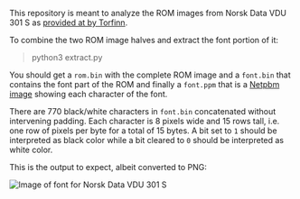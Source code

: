 This repository is meant to analyze the ROM images from Norsk Data VDU 301 S
as [provided at by Torfinn](http://heim.bitraf.no/tingo/nokiad/nokia-vdu-301s.html).

To combine the two ROM image halves and extract the font portion of it:

> python3 extract.py

You should get a `rom.bin` with the complete ROM image and a `font.bin`
that contains the font part of the ROM and finally a `font.ppm` that is
a [Netpbm image](http://netpbm.sourceforge.net/) showing each character
of the font.

There are 770 black/white characters in `font.bin` concatenated without
intervening padding. Each character is 8 pixels wide and 15 rows tall,
i.e. one row of pixels per byte for a total of 15 bytes. A bit set to
`1` should be interpreted as black color while a bit cleared to `0`
should be interpreted as white color.

This is the output to expect, albeit converted to PNG:

![Image of font for Norsk Data VDU 301 S](https://github.com/sebras/norsk-data-vdu-301-s/blob/master/font.png)
